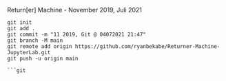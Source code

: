 
Return[er] Machine - November 2019, Juli 2021

```git
git init
git add .
git commit -m "11 2019, Git @ 04072021 21:47"
git branch -M main
git remote add origin https://github.com/ryanbekabe/Returner-Machine-JupyterLab.git
git push -u origin main

```git
